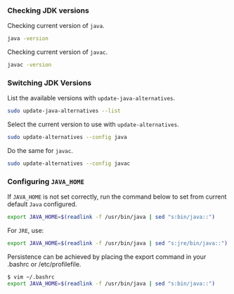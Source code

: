### Checking JDK versions

Checking current version of `java`.

```bash
java -version
```

Checking current version of `javac`.

```bash
javac -version
```

### Switching JDK Versions

List the available versions with `update-java-alternatives`.

```bash
sudo update-java-alternatives --list
```

Select the current version to use with `update-alternatives`.

```bash
sudo update-alternatives --config java
```

Do the same for `javac`.

```bash
sudo update-alternatives --config javac
```

### Configuring `JAVA_HOME`

If `JAVA_HOME` is not set correctly, run the command below to set from current default `Java` configured.

```bash
export JAVA_HOME=$(readlink -f /usr/bin/java | sed "s:bin/java::")
```

For `JRE`, use:

```bash
export JAVA_HOME=$(readlink -f /usr/bin/java | sed "s:jre/bin/java::")
```

Persistence can be achieved by placing the export command in your .bashrc or /etc/profilefile.

```bash
$ vim ~/.bashrc
export JAVA_HOME=$(readlink -f /usr/bin/java | sed "s:bin/java::")
```
